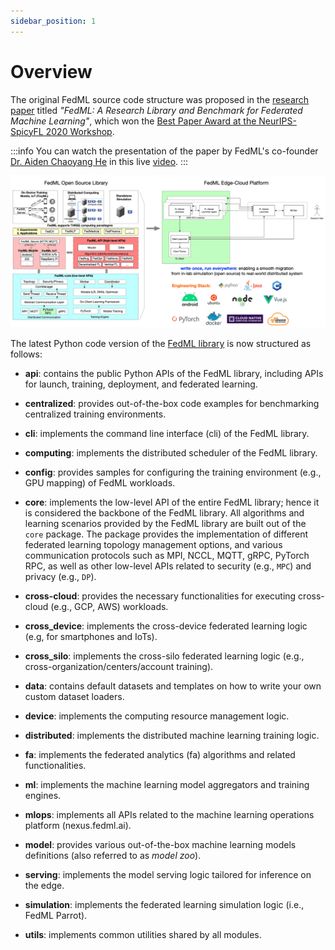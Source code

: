 ```yaml
---
sidebar_position: 1
---
```


# Overview

The original FedML source code structure was proposed in the [research paper](https://arxiv.org/pdf/2007.13518.pdf) titled *"FedML: A Research Library and Benchmark for Federated Machine Learning"*, which won the [Best Paper Award at the NeurIPS-SpicyFL 2020 Workshop](https://chaoyanghe.com/wp-content/uploads/2021/02/NeurIPS-SpicyFL-2020-Baidu-best-paper-award-He-v2.pdf). 

:::info
You can watch the presentation of the paper by FedML's co-founder [Dr. Aiden Chaoyang He](https://chaoyanghe.com) in this live [video](https://www.youtube.com/watch?v=93SETZGZMyI).
:::

![FedML Code Architecture](../_static/image/fedml.png)

The latest Python code version of the [FedML library](https://github.com/FedML-AI/FedML/tree/master/python/fedml) is now structured as follows:

- **api**: contains the public Python APIs of the FedML library, including APIs for launch, training, deployment, and federated learning.

- **centralized**: provides out-of-the-box code examples for benchmarking centralized training environments.

- **cli**: implements the command line interface (cli) of the FedML library.

- **computing**: implements the distributed scheduler of the FedML library.

- **config**: provides samples for configuring the training environment (e.g., GPU mapping) of FedML workloads.

- **core**: implements the low-level API of the entire FedML library; hence it is considered the backbone of the FedML library. All algorithms and learning scenarios provided by the FedML library are built out of the `core` package. The package provides the implementation of different federated learning topology management options, and various communication protocols such as MPI, NCCL, MQTT, gRPC, PyTorch RPC, as well as other low-level APIs related to security (e.g., `MPC`) and privacy (e.g., `DP`).

- **cross-cloud**: provides the necessary functionalities for executing cross-cloud (e.g., GCP, AWS) workloads. 

- **cross_device**: implements the cross-device federated learning logic (e.g, for smartphones and IoTs).

- **cross_silo**: implements the cross-silo federated learning logic (e.g., cross-organization/centers/account training).

- **data**: contains default datasets and templates on how to write your own custom dataset loaders.

- **device**: implements the computing resource management logic.

- **distributed**: implements the distributed machine learning training logic.

- **fa**: implements the federated analytics (fa) algorithms and related functionalities.

- **ml**: implements the machine learning model aggregators and training engines. 

- **mlops**: implements all APIs related to the machine learning operations platform (nexus.fedml.ai).

- **model**: provides various out-of-the-box machine learning models definitions (also referred to as *model zoo*).

- **serving**: implements the model serving logic tailored for inference on the edge.

- **simulation**: implements the federated learning simulation logic (i.e., FedML Parrot).

- **utils**: implements common utilities shared by all modules.